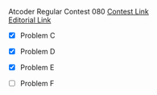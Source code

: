 Atcoder Regular Contest 080
[Contest Link](http://arc080.contest.atcoder.jp/)  
[Editorial Link](https://atcoder.jp/img/arc080/editorial.pdf)  

- [x] Problem C  

- [x] Problem D  

- [x] Problem E  

- [ ] Problem F  
